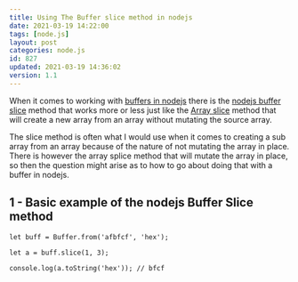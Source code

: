 ```yaml
---
title: Using The Buffer slice method in nodejs
date: 2021-03-19 14:22:00
tags: [node.js]
layout: post
categories: node.js
id: 827
updated: 2021-03-19 14:36:02
version: 1.1
---
```


When it comes to working with [buffers in nodejs](/2018/02/07/nodejs-buffer) there is the [nodejs buffer slice](https://nodejs.org/api/buffer.html#buffer_buf_slice_start_end) method that works more or less just like the [Array slice](/2018/12/08/js-array-slice/) method that will create a new array from an array without mutating the source array.

The slice method is often what I would use when it comes to creating a sub array from an array because of the nature of not mutating the array in place. There is however the array splice method that will mutate the array in place, so then the question might arise as to how to go about doing that with a buffer in nodejs. 

<!-- more -->

## 1 - Basic example of the nodejs Buffer Slice method

```
let buff = Buffer.from('afbfcf', 'hex');
 
let a = buff.slice(1, 3);
 
console.log(a.toString('hex')); // bfcf
```